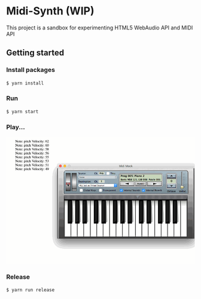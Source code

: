 # Midi-Synth (WIP)

This project is a sandbox for experimenting HTML5 WebAudio API and MIDI API

## Getting started

### Install packages

```sh
$ yarn install
```

### Run

```sh
$ yarn start
```

### Play...

![midi-synth](midi-synth.gif)

### Release

```sh
$ yarn run release
```